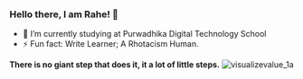 ### Hello there, I am Rahe! 👋

- 🔭 I’m currently studying at Purwadhika Digital Technology School
- ⚡ Fun fact: Write Learner; A Rhotacism Human.

**There is no giant step that does it, it a lot of little steps.**
![visualizevalue_1a](https://user-images.githubusercontent.com/74167412/98959893-576aa280-2536-11eb-9af7-1b99c6c7e9b5.png)

